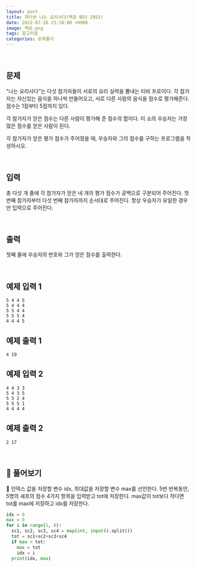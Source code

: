 ```yaml
---
layout: post
title: 파이썬 나는 요리사다(백준 BOJ 2953)
date: 2022-07-26 23:18:00 +0900
image: 백준.png
tags: 알고리즘
categories: 문제풀이
---
```


<br>

## 문제

"나는 요리사다"는 다섯 참가자들이 서로의 요리 실력을 뽐내는 티비 프로이다. 각 참가자는 자신있는 음식을 하나씩 만들어오고, 서로 다른 사람의 음식을 점수로 평가해준다. 점수는 1점부터 5점까지 있다.

각 참가자가 얻은 점수는 다른 사람이 평가해 준 점수의 합이다. 이 쇼의 우승자는 가장 많은 점수를 얻은 사람이 된다.

각 참가자가 얻은 평가 점수가 주어졌을 때, 우승자와 그의 점수를 구하는 프로그램을 작성하시오.

<br>

## 입력

총 다섯 개 줄에 각 참가자가 얻은 네 개의 평가 점수가 공백으로 구분되어 주어진다. 첫 번째 참가자부터 다섯 번째 참가자까지 순서대로 주어진다. 항상 우승자가 유일한 경우만 입력으로 주어진다.

<br>

## 출력

첫째 줄에 우승자의 번호와 그가 얻은 점수를 출력한다.

<br>

## 예제 입력 1

```
5 4 4 5
5 4 4 4
5 5 4 4
5 5 5 4
4 4 4 5
```

## 예제 출력 1

```
4 19
```

## 예제 입력 2

```
4 4 3 3
5 4 3 5
5 5 2 4
5 5 5 1
4 4 4 4
```

## 예제 출력 2

```
2 17
```

<br>

## 📝 풀어보기

📌 인덱스 값을 저장할 변수 idx, 최대값을 저장할 변수 max를 선언한다. 5번 반복동안, 5명의 셰프의 점수 4가지 항목을 입력받고 tot에 저장한다. max값이 tot보다 작다면 tot를 max에 저장하고 idx를 저장한다. 

``` python
idx = 0
max = 0
for i in range(1, 6):
  sc1, sc2, sc3, sc4 = map(int, input().split())
  tot = sc1+sc2+sc3+sc4
  if max < tot:
    max = tot
    idx = i
  print(idx, max)
```

